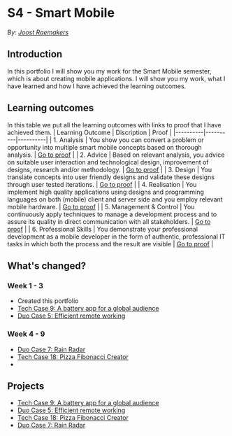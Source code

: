 # S4 - Smart Mobile

_By: [Joost Raemakers](https://github.com/jraemakers)_

## Introduction

In this portfolio I will show you my work for the Smart Mobile semester, which is about creating mobile applications. I will show you my work, what I have learned and how I have achieved the learning outcomes.

## Learning outcomes

In this table we put all the learning outcomes with links to proof that I have achieved them.
| Learning Outcome | Discription | Proof |
|----------|----------|----------|
| 1. Analysis | You show you can convert a problem or opportunity into multiple smart mobile concepts based on thorough analysis. | [Go to proof](./Portfolio/Analysis.md) |
| 2. Advice | Based on relevant analysis, you advice on suitable user interaction and technological design, improvement of designs, research and/or methodology. | [Go to proof](./Portfolio/Advice.md) |
| 3. Design | You translate concepts into user friendly designs and validate these designs through user tested iterations. | [Go to proof](./Portfolio/Design.md) |
| 4. Realisation | You implement high quality applications using designs and programming languages on both (mobile) client and server side and you employ relevant mobile hardware. | [Go to proof](./Portfolio/Realisation.md) |
| 5. Management & Control | You continuously apply techniques to manage a development process and to assure its quality in direct communication with all stakeholders. | [Go to proof](./Portfolio/Management%20&%20Control.md) |
| 6. Professional Skills | You demonstrate your professional development as a mobile developer in the form of authentic, professional IT tasks in which both the process and the result are visible | [Go to proof](./Portfolio/Professional%20Skills.md) |

## What's changed?

### Week 1 - 3

-   Created this portfolio
-   [Tech Case 9: A battery app for a global audience](./tech_case_9/)
-   [Duo Case 5: Efficient remote working](https://github.com/jraemakers/Efficient-remote-working)

### Week 4 - 9

-   [Duo Case 7: Rain Radar](https://github.com/jraemakers/how-wet-will-i-get)
-   [Tech Case 18: Pizza Fibonacci Creator](./tech_case_18/)
-

## Projects

-   [Tech Case 9: A battery app for a global audience](./tech_case_9/)
-   [Duo Case 5: Efficient remote working](https://github.com/jraemakers/Efficient-remote-working)
-   [Tech Case 18: Pizza Fibonacci Creator](./tech_case_18/)
-   [Duo Case 7: Rain Radar](https://github.com/jraemakers/how-wet-will-i-get)
